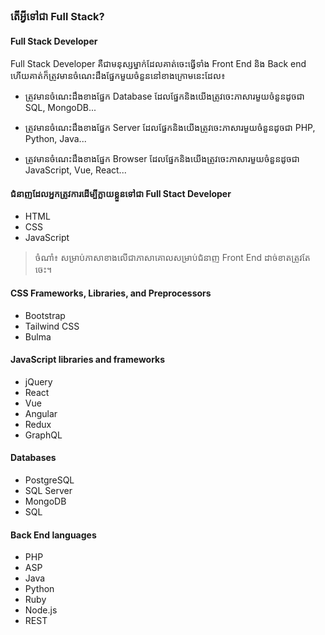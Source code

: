 ### តើអ្វីទៅជា Full Stack?

#### Full Stack Developer
<p>Full Stack Developer គឺជាមនុស្សម្នាក់ដែលគាត់ចេះធ្វើទាំង Front End និង Back end ហើយគាត់ក៏ត្រូវមានចំណេះដឹងផ្នែកមួយចំនួននៅខាងក្រោមនេះដែល៖</p>
<ul>
  <li>
    <p>ត្រូវមានចំណេះដឹងខាងផ្នែក Database ដែលផ្នែកនិងយើងត្រូវចេះភាសារមួយចំនួនដូចជា SQL, MongoDB...</p>
  </li>
  <li>
    <p>ត្រូវមានចំណេះដឹងខាងផ្នែក Server ដែលផ្នែកនិងយើងត្រូវចេះភាសារមួយចំនួនដូចជា PHP, Python, Java...</p>
  </li>
  <li>
    <p>ត្រូវមានចំណេះដឹងខាងផ្នែក Browser ដែលផ្នែកនិងយើងត្រូវចេះភាសារមួយចំនួនដូចជា JavaScript, Vue, React...</p>
  </li>
</ul>

#### ជំនាញដែលអ្នកត្រូវការដើម្បីក្លាយខ្លួនទៅជា Full Stact Developer
<ul>
  <li>HTML</li>
  <li>CSS</li>
  <li>JavaScript</li>
</ul>

> ចំណាំ៖ សម្រាប់ភាសាខាងលើជាភាសាគោលសម្រាប់ជំនាញ Front End ដាច់ខាតត្រូវតែចេះ។

#### CSS Frameworks, Libraries, and Preprocessors
<ul>
  <li>Bootstrap</li>
  <li>Tailwind CSS</li>
  <li>Bulma</li>
</ul>

#### JavaScript libraries and frameworks
<ul>
  <li>jQuery</li>
  <li>React</li>
  <li>Vue</li>
  <li>Angular</li>
  <li>Redux</li>
  <li>GraphQL</li>
</ul>

#### Databases
<ul>
  <li>PostgreSQL</li>
  <li>SQL Server</li>
  <li>MongoDB</li>
  <li>SQL</li>
</ul>

#### Back End languages
<ul>
  <li>PHP</li>
  <li>ASP</li>
  <li>Java</li>
  <li>Python</li>
  <li>Ruby</li>
  <li>Node.js</li>
  <li>REST</li>
</ul>


